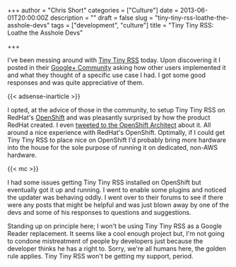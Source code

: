 +++
author = "Chris Short"
categories = ["Culture"]
date = 2013-06-01T20:00:00Z
description = ""
draft = false
slug = "tiny-tiny-rss-loathe-the-asshole-devs"
tags = ["development", "culture"]
title = "Tiny Tiny RSS: Loathe the Asshole Devs"

+++

I've been messing around with [Tiny Tiny RSS](http://tt-rss.org/) today. Upon discovering it I posted in their [Google+ Community](https://plus.google.com/communities/110072726694649153528) asking how other users implemented it and what they thought of a specific use case I had. I got some good responses and was quite appreciative of them.

{{< adsense-inarticle >}}

I opted, at the advice of those in the community, to setup Tiny Tiny RSS on RedHat's [OpenShift](https://www.openshift.com/) and was pleasantly surprised by how the product RedHat created. I even [tweeted to the OpenShift Architect](https://twitter.com/Michael_McGrath/status/340987380628586497) about it. All around a nice experience with RedHat's OpenShift. Optimally, if I could get Tiny Tiny RSS to place nice on OpenShift I'd probably bring more hardware into the house for the sole purpose of running it on dedicated, non-AWS hardware.

{{< mc >}}

I had some issues getting Tiny Tiny RSS installed on OpenShift but eventually got it up and running. I went to enable some plugins and noticed the updater was behaving oddly. I went over to their forums to see if there were any posts that might be helpful and was just blown away by one of the devs and some of his responses to questions and suggestions.

Standing up on principle here; I won't be using Tiny Tiny RSS as a Google Reader replacement. It seems like a cool enough project but, I'm not going to condone mistreatment of people by developers just because the developer thinks he has a right to. Sorry, we're all humans here, the golden rule applies. Tiny Tiny RSS won't be getting my support, period.